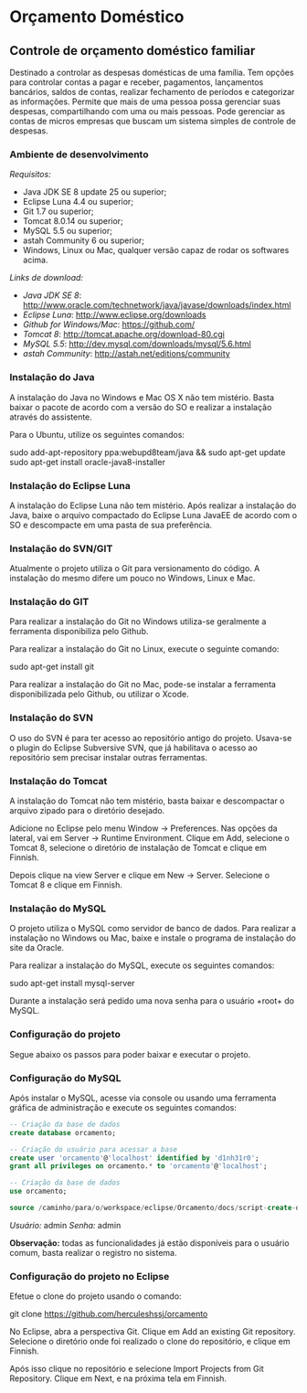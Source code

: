 Orçamento Doméstico
===================

Controle de orçamento doméstico familiar
-----------------------------------------

Destinado a controlar as despesas domésticas de uma família. Tem opções para controlar contas a pagar e receber, pagamentos, lançamentos bancários, saldos de contas, realizar fechamento de períodos e categorizar as informações. Permite que mais de uma pessoa possa gerenciar suas despesas, compartilhando com uma ou mais pessoas. Pode gerenciar as contas de micros empresas que buscam um sistema simples de controle de despesas.

### Ambiente de desenvolvimento

*Requisitos:*

* Java JDK SE 8 update 25 ou superior;
* Eclipse Luna 4.4 ou superior;
* Git 1.7 ou superior;
* Tomcat 8.0.14 ou superior;
* MySQL 5.5 ou superior;
* astah Community 6 ou superior;
* Windows, Linux ou Mac, qualquer versão capaz de rodar os softwares acima.

*Links de download:*

* *Java JDK SE 8*: http://www.oracle.com/technetwork/java/javase/downloads/index.html
* *Eclipse Luna*: http://www.eclipse.org/downloads
* *Github for Windows/Mac*: https://github.com/ 
* *Tomcat 8*: http://tomcat.apache.org/download-80.cgi
* *MySQL 5.5*: http://dev.mysql.com/downloads/mysql/5.6.html
* *astah Community*: http://astah.net/editions/community

### Instalação do Java

A instalação do Java no Windows e Mac OS X não tem mistério. Basta baixar o pacote de acordo com a versão do SO e realizar a instalação através do assistente.

Para o Ubuntu, utilize os seguintes comandos:

sudo add-apt-repository ppa:webupd8team/java && sudo apt-get update
sudo apt-get install oracle-java8-installer


### Instalação do Eclipse Luna

A instalação do Eclipse Luna não tem mistério. Após realizar a instalação do Java, baixe o arquivo compactado do Eclipse Luna JavaEE de acordo com o SO e descompacte em uma pasta de sua preferência.

### Instalação do SVN/GIT

Atualmente o projeto utiliza o Git para versionamento do código. A instalação do mesmo difere um pouco no Windows, Linux e Mac. 

### Instalação do GIT

Para realizar a instalação do Git no Windows utiliza-se geralmente a ferramenta disponibiliza pelo Github.

Para realizar a instalação do Git no Linux, execute o seguinte comando:

sudo apt-get install git

Para realizar a instalação do Git no Mac, pode-se instalar a ferramenta disponibilizada pelo Github, ou utilizar o Xcode.

### Instalação do SVN

O uso do SVN é para ter acesso ao repositório antigo do projeto. Usava-se o plugin do Eclipse Subversive SVN, que já habilitava o acesso ao repositório sem precisar instalar outras ferramentas.

### Instalação do Tomcat

A instalação do Tomcat não tem mistério, basta baixar e descompactar o arquivo zipado para o diretório desejado.

Adicione no Eclipse pelo menu Window -> Preferences. Nas opções da lateral, vai em Server -> Runtime Environment. Clique em Add, selecione o Tomcat 8, selecione o diretório de instalação de Tomcat e clique em Finnish.

Depois clique na view Server e clique em New -> Server. Selecione o Tomcat 8 e clique em Finnish.

### Instalação do MySQL

O projeto utiliza o MySQL como servidor de banco de dados. Para realizar a instalação no Windows ou Mac, baixe e instale o programa de instalação do site da Oracle.

Para realizar a instalação do MySQL, execute os seguintes comandos:

sudo apt-get install mysql-server

Durante a instalação será pedido uma nova senha para o usuário +root+ do MySQL.

### Configuração do projeto

Segue abaixo os passos para poder baixar e executar o projeto.

### Configuração do MySQL

Após instalar o MySQL, acesse via console ou usando uma ferramenta gráfica de administração e execute os seguintes comandos:

```sql
-- Criação da base de dados
create database orcamento;

-- Criação do usuário para acessar a base
create user 'orcamento'@'localhost' identified by 'd1nh31r0';
grant all privileges on orcamento.* to 'orcamento'@'localhost';

-- Criação da base de dados
use orcamento;

source /caminho/para/o/workspace/eclipse/Orcamento/docs/script-create-db.sql;
```

*Usuário:* admin
*Senha:* admin

**Observação:** todas as funcionalidades já estão disponíveis para o usuário comum, basta realizar o registro no sistema.

### Configuração do projeto no Eclipse

Efetue o clone do projeto usando o comando:

git clone https://github.com/herculeshssj/orcamento

No Eclipse, abra a perspectiva Git. Clique em Add an existing Git repository. Selecione o diretório onde foi realizado o clone do repositório, e clique em Finnish.

Após isso clique no repositório e selecione Import Projects from Git Repository. Clique em Next, e na próxima tela em Finnish.
